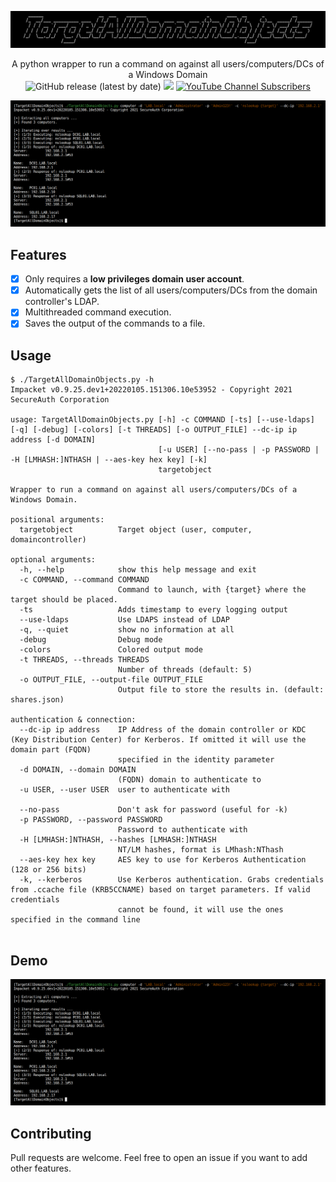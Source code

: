 ![](./.github/banner.png)

<p align="center">
  A python wrapper to run a command on against all users/computers/DCs of a Windows Domain
  <br>
  <img alt="GitHub release (latest by date)" src="https://img.shields.io/github/v/release/p0dalirius/TargetAllDomainObjects">
  <a href="https://twitter.com/intent/follow?screen_name=podalirius_" title="Follow"><img src="https://img.shields.io/twitter/follow/podalirius_?label=Podalirius&style=social"></a>
  <a href="https://www.youtube.com/c/Podalirius_?sub_confirmation=1" title="Subscribe"><img alt="YouTube Channel Subscribers" src="https://img.shields.io/youtube/channel/subscribers/UCF_x5O7CSfr82AfNVTKOv_A?style=social"></a>
  <br>
</p>

![](.github/example.png)


## Features

 - [x] Only requires a **low privileges domain user account**.
 - [x] Automatically gets the list of all users/computers/DCs from the domain controller's LDAP.
 - [x] Multithreaded command execution.
 - [x] Saves the output of the commands to a file.

## Usage

```              
$ ./TargetAllDomainObjects.py -h          
Impacket v0.9.25.dev1+20220105.151306.10e53952 - Copyright 2021 SecureAuth Corporation

usage: TargetAllDomainObjects.py [-h] -c COMMAND [-ts] [--use-ldaps] [-q] [-debug] [-colors] [-t THREADS] [-o OUTPUT_FILE] --dc-ip ip address [-d DOMAIN]
                                 [-u USER] [--no-pass | -p PASSWORD | -H [LMHASH:]NTHASH | --aes-key hex key] [-k]
                                 targetobject

Wrapper to run a command on against all users/computers/DCs of a Windows Domain.

positional arguments:
  targetobject          Target object (user, computer, domaincontroller)

optional arguments:
  -h, --help            show this help message and exit
  -c COMMAND, --command COMMAND
                        Command to launch, with {target} where the target should be placed.
  -ts                   Adds timestamp to every logging output
  --use-ldaps           Use LDAPS instead of LDAP
  -q, --quiet           show no information at all
  -debug                Debug mode
  -colors               Colored output mode
  -t THREADS, --threads THREADS
                        Number of threads (default: 5)
  -o OUTPUT_FILE, --output-file OUTPUT_FILE
                        Output file to store the results in. (default: shares.json)

authentication & connection:
  --dc-ip ip address    IP Address of the domain controller or KDC (Key Distribution Center) for Kerberos. If omitted it will use the domain part (FQDN)
                        specified in the identity parameter
  -d DOMAIN, --domain DOMAIN
                        (FQDN) domain to authenticate to
  -u USER, --user USER  user to authenticate with

  --no-pass             Don't ask for password (useful for -k)
  -p PASSWORD, --password PASSWORD
                        Password to authenticate with
  -H [LMHASH:]NTHASH, --hashes [LMHASH:]NTHASH
                        NT/LM hashes, format is LMhash:NThash
  --aes-key hex key     AES key to use for Kerberos Authentication (128 or 256 bits)
  -k, --kerberos        Use Kerberos authentication. Grabs credentials from .ccache file (KRB5CCNAME) based on target parameters. If valid credentials
                        cannot be found, it will use the ones specified in the command line
                      
```

## Demo

![](.github/example.png)

## Contributing

Pull requests are welcome. Feel free to open an issue if you want to add other features.

